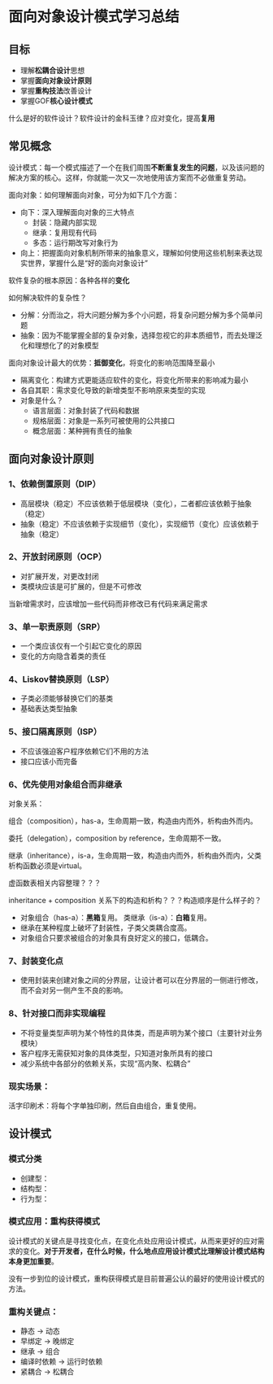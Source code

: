# 面向对象设计模式学习总结

## 目标

- 理解**松耦合设计**思想
- 掌握**面向对象设计原则**
- 掌握**重构技法**改善设计
- 掌握GOF**核心设计模式**

什么是好的软件设计？软件设计的金科玉律？应对变化，提高**复用**

## 常见概念

设计模式：每一个模式描述了一个在我们周围**不断重复发生的问题**，以及该问题的解决方案的核心。这样，你就能一次又一次地使用该方案而不必做重复劳动。

面向对象：如何理解面向对象，可分为如下几个方面：

- 向下：深入理解面向对象的三大特点
  - 封装：隐藏内部实现
  - 继承：复用现有代码
  - 多态：运行期改写对象行为
- 向上：把握面向对象机制所带来的抽象意义，理解如何使用这些机制来表达现实世界，掌握什么是“好的面向对象设计”

软件复杂的根本原因：各种各样的**变化**

如何解决软件的复杂性？

- 分解：分而治之，将大问题分解为多个小问题，将复杂问题分解为多个简单问题
- 抽象：因为不能掌握全部的复杂对象，选择忽视它的非本质细节，而去处理泛化和理想化了的对象模型

面向对象设计最大的优势：**抵御变化**，将变化的影响范围降至最小

- 隔离变化：构建方式更能适应软件的变化，将变化所带来的影响减为最小
- 各自其职：需求变化导致的新增类型不影响原来类型的实现
- 对象是什么？
  - 语言层面：对象封装了代码和数据
  - 规格层面：对象是一系列可被使用的公共接口
  - 概念层面：某种拥有责任的抽象

## 面向对象设计原则

### 1、依赖倒置原则（DIP）

- 高层模块（稳定）不应该依赖于低层模块（变化），二者都应该依赖于抽象（稳定）
- 抽象（稳定）不应该依赖于实现细节（变化），实现细节（变化）应该依赖于抽象（稳定）	

### 2、开放封闭原则（OCP）

- 对扩展开发，对更改封闭
- 类模块应该是可扩展的，但是不可修改

当新增需求时，应该增加一些代码而非修改已有代码来满足需求

### 3、单一职责原则（SRP）

- 一个类应该仅有一个引起它变化的原因
- 变化的方向隐含着类的责任

### 4、Liskov替换原则（LSP）

- 子类必须能够替换它们的基类
- 基础表达类型抽象

### 5、接口隔离原则（ISP）

- 不应该强迫客户程序依赖它们不用的方法
- 接口应该小而完备

### 6、优先使用对象组合而非继承

对象关系：

组合（composition），has-a，生命周期一致，构造由内而外，析构由外而内。

委托（delegation），composition by reference，生命周期不一致。

继承（inheritance），is-a，生命周期一致，构造由内而外，析构由外而内，父类析构函数必须是virtual。

虚函数表相关内容整理？？？

inheritance + composition 关系下的构造和析构？？？构造顺序是什么样子的？ 

- 对象组合（has-a）：**黑箱**复用。  类继承（is-a）：**白箱**复用。
- 继承在某种程度上破坏了封装性，子类父类耦合度高。
- 对象组合只要求被组合的对象具有良好定义的接口，低耦合。

### 7、封装变化点

- 使用封装来创建对象之间的分界层，让设计者可以在分界层的一侧进行修改，而不会对另一侧产生不良的影响。

### 8、针对接口而非实现编程

- 不将变量类型声明为某个特性的具体类，而是声明为某个接口（主要针对业务模块）
- 客户程序无需获知对象的具体类型，只知道对象所具有的接口
- 减少系统中各部分的依赖关系，实现“高内聚、松耦合”

### 现实场景：

活字印刷术：将每个字单独印刷，然后自由组合，重复使用。

## 设计模式

### 模式分类

- 创建型：
- 结构型：
- 行为型：

### 模式应用：重构获得模式

设计模式的关键点是寻找变化点，在变化点处应用设计模式，从而来更好的应对需求的变化。**对于开发者，在什么时候，什么地点应用设计模式比理解设计模式结构本身更加重要**。

没有一步到位的设计模式，重构获得模式是目前普遍公认的最好的使用设计模式的方法。

### 重构关键点：

- 静态 → 动态
- 早绑定 → 晚绑定
- 继承 → 组合
- 编译时依赖 → 运行时依赖
- 紧耦合 → 松耦合









































